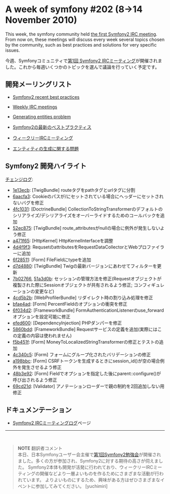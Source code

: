 A week of symfony #202 (8->14 November 2010)
============================================

This week, the symfony community held <a href="http://trac.symfony-project.org/wiki/Symfony2IRCMeetingLogs">the first Symfony2 IRC meeting</a>. From now on, these meetings will discuss every week several topics chosen by the community, such as best practices and solutions for very specific issues.

今週、Symfonyコミュニティで[第1回 Symfony2 IRCミーティング](http://trac.symfony-project.org/wiki/Symfony2IRCMeetingLogs)が開催されました。これから毎週いくつかのトピックを選んで議論を行っていく予定です。
 
開発メーリングリスト
------------------------

  * [Symfony2 recent best practices](http://groups.google.com/group/symfony-devs/browse_thread/thread/24c851f77783403c)
  * [Weekly IRC meetings](http://groups.google.com/group/symfony-devs/browse_thread/thread/3bfdc24722e427eb)
  * [Generating entities problem](http://groups.google.com/group/symfony-devs/browse_thread/thread/f5c9246bbbc52908)

  * [Symfony2の最新のベストプラクティス](http://groups.google.com/group/symfony-devs/browse_thread/thread/24c851f77783403c)
  * [ウィークリーIRCミーティング](http://groups.google.com/group/symfony-devs/browse_thread/thread/3bfdc24722e427eb)
  * [エンティティの生成に関する問題](http://groups.google.com/group/symfony-devs/browse_thread/thread/f5c9246bbbc52908)

Symfony2 開発ハイライト
-------------------------------

[チェンジログ](http://github.com/symfony/symfony/commits/master):

  * [1e13ecb](http://github.com/symfony/symfony/commit/1e13ecb5f3e27de1a1ee078955448beabfba9d89 "1e13ecb5f3e27de1a1ee078955448beabfba9d89 commit on github"): \[TwigBundle\] routeタグをpathタグとurlタグに分割
  * [6aacfa3](http://github.com/symfony/symfony/commit/6aacfa321698d95109bd86cd7ecc2ce0c6676a52 "6aacfa321698d95109bd86cd7ecc2ce0c6676a52 commit on github"): Cookieのパスが/にセットされている場合にへっダーにセットされないバグを修正
  * [4fc1031](http://github.com/symfony/symfony/commit/4fc10310efd5d1de1dd74cd28b9da9a665823966 "4fc10310efd5d1de1dd74cd28b9da9a665823966 commit on github"): \[DoctrineBundle\] CollectionToStringTransformerのデフォルトのシリアライズ/デシリアライズをオーバーライドするためのコールバックを追加
  * [52ec875](http://github.com/symfony/symfony/commit/52ec8752d89882dd9978a76e954615a0e3d1f7d5 "52ec8752d89882dd9978a76e954615a0e3d1f7d5 commit on github"): \[TwigBundle\] route_attributesがnullの場合に例外が発生しないよう修正
  * [a471f65](http://github.com/symfony/symfony/commit/a471f6575945ea44eac333cbb9ae87dd016004a3 "a471f6575945ea44eac333cbb9ae87dd016004a3 commit on github"): \[HttpKernel\] HttpKernelInterfaceを調整
  * [4d4f9f3](http://github.com/symfony/symfony/commit/4d4f9f344ee882f5d0cab51ec5cd9395a4d7642a "4d4f9f344ee882f5d0cab51ec5cd9395a4d7642a commit on github"): RequsetのattributesをRequestDataCollectorとWebプロファイラーに追加
  * [6f28511](http://github.com/symfony/symfony/commit/6f28511ee42edf4f06946f53edfa890c1bf07fa4 "6f28511ee42edf4f06946f53edfa890c1bf07fa4 commit on github"): \[Form\] FileFieldにtypeを追加
  * [d7d4880](http://github.com/symfony/symfony/commit/d7d4880a90a4bd5c6dff98393e08c31bf99c6610 "d7d4880a90a4bd5c6dff98393e08c31bf99c6610 commit on github"): \[TwigBundle\] Twigの最新バージョンにあわせてフィルターを更新
  * [7b02766](http://github.com/symfony/symfony/commit/7b027663734e398ab0ea076fc67d455d49d48bef "7b027663734e398ab0ea076fc67d455d49d48bef commit on github"), [51a3d0b](http://github.com/symfony/symfony/commit/51a3d0ba6a5f5d97887f6d424e411deffd53ed61 "51a3d0ba6a5f5d97887f6d424e411deffd53ed61 commit on github"): セッションの管理方法を修正(Requestオブジェクトが複製された際にSessionオブジェクトが共有されるよう修正; コンフィギュレーションの変更など)
  * [4cd5b2b](http://github.com/symfony/symfony/commit/4cd5b2b1ff9f2c0223b1722a84d21b35fcf315e5 "4cd5b2b1ff9f2c0223b1722a84d21b35fcf315e5 commit on github"): \[WebProfilerBundle\] リダイレクト時の割り込み処理を修正
  * [bfae4ad](http://github.com/symfony/symfony/commit/bfae4ad86cd58737346864ca475104f87adeb66e "bfae4ad86cd58737346864ca475104f87adeb66e commit on github"): \[Form\] PercentFieldのオプションの衝突を修正
  * [6f034d2](http://github.com/symfony/symfony/commit/6f034d2c80183309711c6860a4a2ac7926c3b602 "6f034d2c80183309711c6860a4a2ac7926c3b602 commit on github"): \[FrameworkBundle\] FormAuthenticationListenerのuse_forwardオプションを設定可能に修正
  * [efed600](http://github.com/symfony/symfony/commit/efed6005cbc34c3e3a872bf91bfc39d0be476ad5 "efed6005cbc34c3e3a872bf91bfc39d0be476ad5 commit on github"): \[DependencyInjection\] PHPダンパーを修正
  * [5860bdd](http://github.com/symfony/symfony/commit/5860bdd75adc3f1cecdc0f3b7149dab26b37b05b "5860bdd75adc3f1cecdc0f3b7149dab26b37b05b commit on github"): \[FrameworkBundle\] Requestサービスの定義を追加(実際にはこの定義の内容は使われません)
  * [f5b451f](http://github.com/symfony/symfony/commit/f5b451f5b93f80a1d4bc01503e5e49b317106388 "f5b451f5b93f80a1d4bc01503e5e49b317106388 commit on github"): \[Form\] MoneyToLocalizedStringTransformerの修正とテストの追加
  * [4c340c5](http://github.com/symfony/symfony/commit/4c340c5cc989609066c141f06205b9bb51aef498 "4c340c5cc989609066c141f06205b9bb51aef498 commit on github"): \[Form\] フォームにグループ化されたバリデーションの修正
  * [a198bbc](http://github.com/symfony/symfony/commit/a198bbcf43f2b2d4d671046f55f6e4f615829c73 "a198bbcf43f2b2d4d671046f55f6e4f615829c73 commit on github"): \[Form\] CSRFトークンを生成するときにsession_id()が空の場合例外を発生させるよう修正
  * [48b3e92](http://github.com/symfony/symfony/commit/48b3e92504357eabe14dc6f52adeb1614addd4e6 "48b3e92504357eabe14dc6f52adeb1614addd4e6 commit on github"): \[Form\] Fieldでオプションを指定した後にparent::configure()が呼び出されるよう修正
  * [69cd21d](http://github.com/symfony/symfony/commit/69cd21d8be484fe2f351c1ea0f153cc62ea24e19 "69cd21d8be484fe2f351c1ea0f153cc62ea24e19 commit on github"): \[Validator\] アノテーションローダーで親の制約を2回追加しない用修正

ドキュメンテーション
---------------------

  * <a href="http://trac.symfony-project.org/wiki/Symfony2IRCMeetingLogs">Symfony2 IRCミーティングログ</a>ページ


<hr />
<br />

> **NOTE**
> 翻訳者コメント<br />
> 本日、日本Symfonyユーザー会主催で[第1回Symfony2勉強会](http://symfony.gr.jp/events/20101014-symfony2-study)が開催されました。多くの方が参加され、Symfony2に対する期待の高さが伺えました。
> Symfony2本体も開発が活発に行われており、ウィークリーIRCミーティングの開催などより一層よいものを作るためにさまざまな活動が行われています。
> よりよいものにするため、興味がある方はぜひさまざまなイベントに参加してみてください。
> [yuchimiri]
